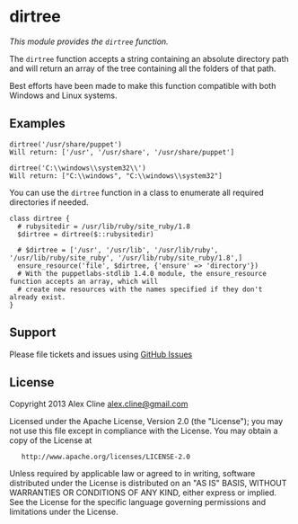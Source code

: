 dirtree
=======

*This module provides the `dirtree` function.*

The `dirtree` function accepts a string containing an absolute directory path
and will return an array of the tree containing all the folders of that path.

Best efforts have been made to make this function compatible with both Windows and Linux systems.

Examples
--------

    dirtree('/usr/share/puppet')
    Will return: ['/usr', '/usr/share', '/usr/share/puppet']

    dirtree('C:\\windows\\system32\\')
    Will return: ["C:\\windows", "C:\\windows\\system32"]

You can use the `dirtree` function in a class to enumerate all required directories if needed.

    class dirtree {
      # rubysitedir = /usr/lib/ruby/site_ruby/1.8
      $dirtree = dirtree($::rubysitedir)

      # $dirtree = ['/usr', '/usr/lib', '/usr/lib/ruby', '/usr/lib/ruby/site_ruby', '/usr/lib/ruby/site_ruby/1.8',]
      ensure_resource('file', $dirtree, {'ensure' => 'directory'})
      # With the puppetlabs-stdlib 1.4.0 module, the ensure_resource function accepts an array, which will
      # create new resources with the names specified if they don't already exist.
    }


Support
-------

Please file tickets and issues using [GitHub Issues](https://github.com/AlexCline/dirtree/issues)


License
-------
   Copyright 2013 Alex Cline <alex.cline@gmail.com>

   Licensed under the Apache License, Version 2.0 (the "License");
   you may not use this file except in compliance with the License.
   You may obtain a copy of the License at

       http://www.apache.org/licenses/LICENSE-2.0

   Unless required by applicable law or agreed to in writing, software
   distributed under the License is distributed on an "AS IS" BASIS,
   WITHOUT WARRANTIES OR CONDITIONS OF ANY KIND, either express or implied.
   See the License for the specific language governing permissions and
   limitations under the License.

